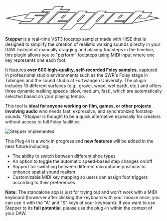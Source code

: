 ![Stepper Logo](Images/Logo_2.png)


**Stepper** is a real-time VST3 footstep sampler made with HISE that is designed to simplify the creation of realistic walking sounds directly in your DAW. Instead of manually dragging and placing footsteps in the timeline, this plugin allows you to "perform" footsteps using MIDI input where one key represents one each foot.

It features **over 600 high-quality, self-recorded Foley samples**, captured in professional studio environments such as the SWR's Foley stage in Tübingen and the sound studio at Furtwangen University. The plugin includes 10 different surfaces (e.g., gravel, wood, wet earth, etc.) and offers three dynamic walking speeds (slow, medium, fast), which are automatically selected based on your playing tempo.

This tool is **ideal for anyone working on film, games, or other projects involving audio** who needs fast, expressive, and synchronized footstep sounds. **Stepper* is thought to be a quick alternative especially for creators without access to full Foley facilities.

![Stepper Implemented](Images/Stepper_FL_Studio.png)

This Plug-In is a work in progress and **new features** will be added in the near future including:
- The ability to switch between different shoe types 
- An option to toggle the automatic speed-based step changes on/off
- Support for switching between different microphone positions to enhance spatial sound realism
- Customizable MIDI key mapping so users can assign foot triggers according to their preferences


**Note:** The standalone app is just for trying out and won’t work with a MIDI keyboard (howerver after clicking the keyboard with your mouse once, you can use it with the "A" and "S" keys of your keyboard). If you want to use Stepper to its **full potential**, please use the plug-in within the context of your DAW.
